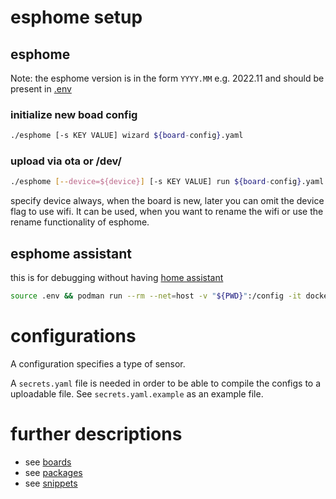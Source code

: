 # esphome setup

## esphome

Note: the esphome version is in the form `YYYY.MM` e.g. 2022.11 and should be present in [.env](./.env)
### initialize new boad config
```sh
./esphome [-s KEY VALUE] wizard ${board-config}.yaml
```

### upload via ota or /dev/
```sh
./esphome [--device=${device}] [-s KEY VALUE] run ${board-config}.yaml
```

specify device always, when the board is new, later you can omit the device flag to use wifi.
It can be used, when you want to rename the wifi or use the rename functionality of esphome.

## esphome assistant
this is for debugging without having [home assistant](https://www.home-assistant.io/)

```sh
source .env && podman run --rm --net=host -v "${PWD}":/config -it docker.io/esphome/esphome:${ESPHOME_TAG}
```

# configurations
A configuration specifies a type of sensor.

A `secrets.yaml` file is needed in order to be able to compile the configs to a uploadable file.
See `secrets.yaml.example` as an example file.

# further descriptions
* see [boards](./boards/readme.md)
* see [packages](./packages/readme.md)
* see [snippets](./snippets/readme.md)
